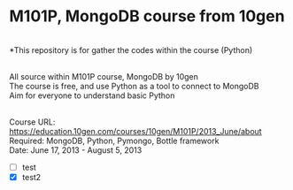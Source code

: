 M101P, MongoDB course from 10gen
================================

<br />*This repository is for gather the codes within the course (Python)

<br />All source within M101P course, MongoDB by 10gen
<br />The course is free, and use Python as a tool to connect to MongoDB
<br />Aim for everyone to understand basic Python

<br />Course URL: https://education.10gen.com/courses/10gen/M101P/2013_June/about
<br />Required: MongoDB, Python, Pymongo, Bottle framework
<br />Date: June 17, 2013 - August 5, 2013

- [ ] test
- [x] test2

